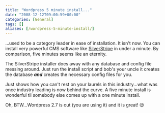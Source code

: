 ```yaml
---
title: "Wordpress 5 minute install..."
date: "2008-12-12T09:00:59+00:00"
categories: [General]
tags: []
aliases: [/wordpress-5-minute-install/]
---
```


...used to be a category leader in ease of installation. It isn't now. You can install very powerful CMS software like [SilverStripe](http://www.silverstripe.org/blog/) in under a minute. By comparison, five minutes seems like an eternity.

The SilverStripe installer does away with any database and config file messing around. Just run the install script and bob's your uncle it creates the database ***and*** creates the necessary config files for you.

Just shows how you can't rest on your laurels in this industry...what was once industry leading is now behind the curve. A five minute install is wonderful til somebody else comes up with a one minute install.

Oh, BTW...Wordpress 2.7 is out (you are using it) and it is great! :wink:
